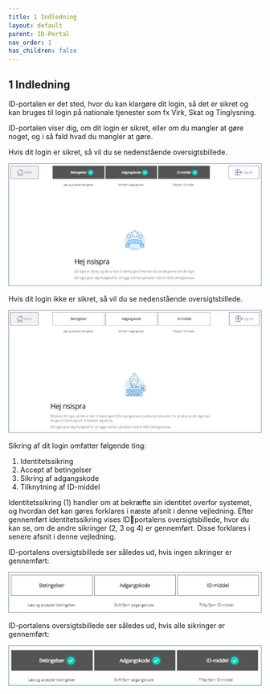 ```yaml
---
title: 1 Indledning
layout: default
parent: ID-Portal
nav_order: 1
has_children: false
---
```


## 1 Indledning
ID-portalen er det sted, hvor du kan klargøre dit login, så det er sikret og kan bruges til login på
nationale tjenester som fx Virk, Skat og Tinglysning.

ID-portalen viser dig, om dit login er sikret, eller om du mangler at gøre noget, og i så fald hvad du
mangler at gøre.

Hvis dit login er sikret, så vil du se nedenstående oversigtsbillede.

![ID-Portal forside fuldent](Billedmateriale\sibfrontpage.jpg)

Hvis dit login ikke er sikret, så vil du se nedenstående oversigtsbillede.

![ID-Portal forside ikke fuldent](Billedmateriale\sibfrontpage2.jpg)

Sikring af dit login omfatter følgende ting:

1. Identitetssikring
2. Accept af betingelser
3. Sikring af adgangskode
4. Tilknytning af ID-middel

Identitetssikring (1) handler om at bekræfte sin identitet overfor systemet, og hvordan det kan
gøres forklares i næste afsnit i denne vejledning. Efter gennemført identitetssikring vises IDportalens oversigtsbillede, hvor du kan se, om de andre sikringer (2, 3 og 4) er gennemført. Disse
forklares i senere afsnit i denne vejledning.

ID-portalens oversigtsbillede ser således ud, hvis ingen sikringer er gennemført:

![ID-Portal forside ingen flueben](Billedmateriale\SibMissingCheckmarks.jpg)

ID-portalens oversigtsbillede ser således ud, hvis alle sikringer er gennemført:

![ID-Portal forside](Billedmateriale\SibCheckmarks.jpg)

